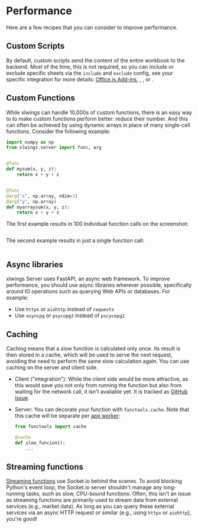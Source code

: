 # Performance

Here are a few recipes that you can consider to improve performance.

## Custom Scripts

By default, custom scripts send the content of the entire workbook to the backend. Most of the time, this is not required, so you can include or exclude specific sheets via the `include` and `exclude` config, see your specific integration for more details: [Office.js Add-ins](officejs_run_scripts.md), [](vba_integration.md), [](googleappsscript_integration.md), or [](officescripts_integration.md).

## Custom Functions

While xlwings can handle 10,000s of custom functions, there is an easy way to to make custom functions perform better: reduce their number. And this can often be achieved by using dynamic arrays in place of many single-cell functions. Consider the following example:

```python
import numpy as np
from xlwings.server import func, arg


@func
def mysum(x, y, z):
    return x + y + z


@func
@arg("x", np.array, ndim=2)
@arg("y", np.array)
def myarraysum(x, y, z):
    return x + y + z
```

The first example results in 100 individual function calls on the screenshot:

```{figure} ./images/performance_individual_function.png

```

The second example results in just a single function call:

```{figure} ./images/performance_array_function.png

```

## Async libraries

xlwings Server uses FastAPI, an async web framework. To improve performance, you should use async libraries wherever possible, specifically around IO operations such as querying Web APIs or databases. For example:

- Use `httpx` or `aiohttp` instead of `requests`
- Use `asyncpg` or `psycopg3` instead of `pscycopg2`

## Caching

Caching means that a slow function is calculated only once. Its result is then stored in a cache, which will be used to serve the next request, avoiding the need to perform the same slow calculation again. You can use caching on the server and client side.

- Client ("integration"): While the client side would be more attractive, as this would save you not only from running the function but also from waiting for the network call, it isn't available yet. It is tracked as [GitHub issue](https://github.com/xlwings/xlwings-server/issues/86).
- Server: You can decorate your function with `functools.cache`. Note that this cache will be separate per [app worker](production.md#workers):

  ```python
  from functools import cache

  @cache
  def slow_funcion():
      ...
  ```

## Streaming functions

[Streaming functions](custom_functions.md#streaming-functions-rtd-functions) use Socket.io behind the scenes. To avoid blocking Python's event loop, the Socket.io server shouldn't manage any long-running tasks, such as slow, CPU-bound functions. Often, this isn't an issue as streaming functions are primarily used to stream data from external services (e.g., market data). As long as you can query these external services via an async HTTP request or similar (e.g., using `httpx` or `aiohttp`), you're good!
